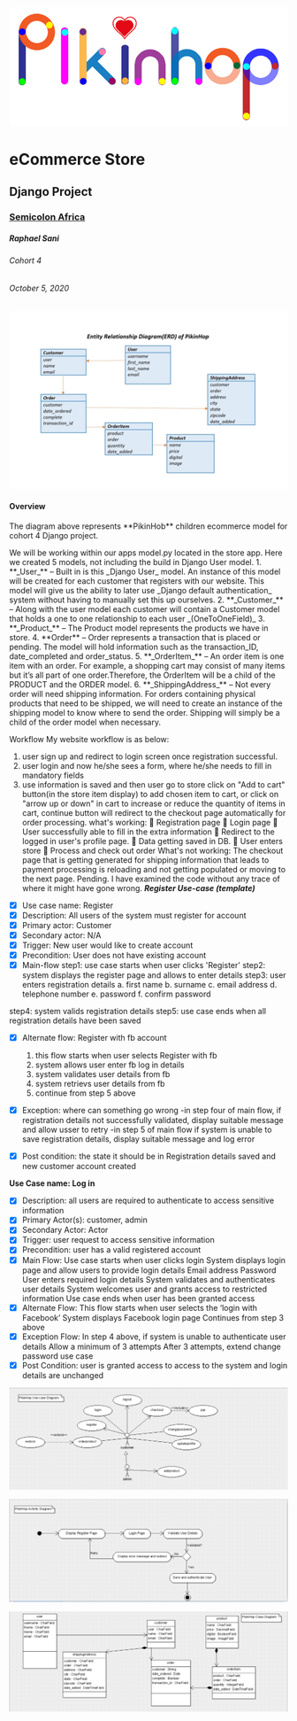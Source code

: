 ![Pikinhop logo](/static/images/pikinhoplogowhite.jpg "Pikinhop logo")
# eCommerce Store
## Django Project
### [Semicolon Africa](https://www.semicolon.africa/)
##### <em>Raphael Sani</em>
###### Cohort 4
###### October 5, 2020

![Pikinhop erd](/static/images/pikinhoperddiagram.jpg "Pikinhop erd diagram")

#### Overview
<p>The diagram above represents **PikinHob** children ecommerce model for cohort 4 Django project.</p> 
We will be working within our apps model.py located in the store app.
Here we created 5 models, not including the build in Django User model.
1.	**_User_** – Built in is this _Django User_ model. An instance of this model will be created for each customer that registers with our website. This model will give us the ability to later use _Django default authentication_ system without having to manually set this up ourselves.
2.	**_Customer_** – Along with the user model each customer will contain a Customer model that holds a one to one relationship to each user _(OneToOneField)_
3.	**_Product_** – The Product model represents the products we have in store.
4.	**Order** – Order represents a transaction that is placed or pending. The model will hold information such as the transaction_ID, date_completed and order_status.
5.	**_OrderItem_** – An order item is one item with an order. For example, a shopping cart may consist of many items but it’s all part of one order.Therefore, the OrderItem will be a child of the PRODUCT and the ORDER model.
6.	**_ShippingAddress_** – Not every order will need shipping information. For orders containing physical products that need to be shipped, we will need to create an instance of the shipping model to know where to send the order. Shipping will simply be a child of the order model when necessary.


Workflow
My website workflow is as below:
1) user sign up and redirect to login screen once registration successful.
2) user login and now he/she sees a form, where he/she needs to fill in mandatory fields
3) use information is saved and then user go to store click on "Add to cart" button(in the store item display) to add chosen item to cart, or click on "arrow up or down" in cart  to increase or reduce the quantity of items in cart, continue button will redirect to the checkout page automatically for order processing.
what's working:
	Registration page
	Login page
	User successfully able to fill in the extra information
	Redirect to the logged in user's profile page.
	Data getting saved in DB.
	User enters store
	Process and check out order
What's not working:
The checkout page that is getting generated for shipping information that leads to payment processing is reloading and not getting populated or moving to the next page.
Pending.
I have examined the code without any trace of where it might have gone wrong.
**_Register Use-case (template)_**
* [x] Use case name: Register
* [x] Description: All users of the system must register for account
* [x] Primary actor: Customer
* [x] Secondary actor: N/A
* [x] Trigger: New user would like to create account
* [x] Precondition: User does not have existing account
* [x] Main-flow
  step1: use case starts when user clicks 'Register'
  step2: system displays the register page and allows to enter details
  step3: user enters registration details
    a. first name
    b. surname
    c. email address
    d. telephone number
    e. password
    f. confirm password

 step4: system valids registration details
 step5:  use case ends when all registration details have been saved
 * [x] Alternate flow: Register with fb account
    1. this flow starts when user selects Register with fb
    2. system allows user enter fb log in details
    3. system validates user details from fb
    4. system retrievs user details from fb
    5. continue from step 5 above

 * [x] Exception: where can something go wrong
    -in step four of main flow, if registration details not successfully validated, display suitable message and allow usser to retry
    -in step 5 of main flow if system is unable to save registration details, display suitable message and log error
 * [x] Post condition: the state it should be in
    Registration details saved and new customer account created


**Use Case name: Log in**
* [x] Description: all users are required to authenticate to access sensitive information
* [x] Primary Actor(s): customer, admin
* [x] Secondary Actor: Actor
* [x] Trigger: user request to access sensitive information
* [x] Precondition: user has a valid registered account
* [x] Main Flow: 
    Use case starts when user clicks login
    System displays login page and allow users to provide login details
    Email address
    Password
    User enters required login details
    System validates and authenticates user details
    System welcomes user and grants access to restricted information
    Use case ends when user has been granted access
* [x] Alternate Flow:
    This flow starts when user selects the ‘login with Facebook’
    System displays Facebook login page
    Continues from step 3 above
* [x] Exception Flow:
    In step 4 above, if system is unable to authenticate user details
    Allow a minimum of 3 attempts
    After 3 attempts, extend change password use case
* [x] Post Condition: user is granted access to access to the system and login details are unchanged

![Pkinhop use case](/static/images/pikinhopusecasediagram.png "Pikinhop erd diagram")

![Pkinhop erd](/static/images/pikinhopactivitydiagram.png "Pikinhop erd diagram")

![Pkinhop erd](/static/images/pikinhopclassdiagram.png "Pikinhop erd diagram")
